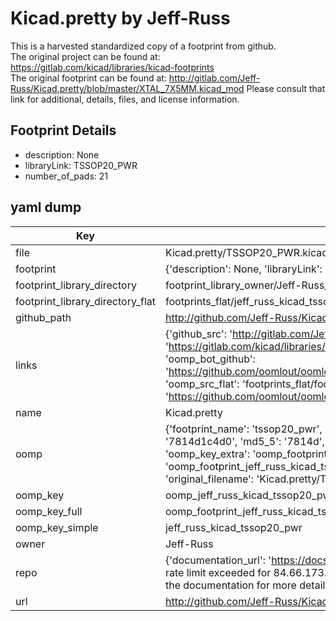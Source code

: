 # Kicad.pretty by Jeff-Russ  
This is a harvested standardized copy of a footprint from github.  
The original project can be found at:  
https://gitlab.com/kicad/libraries/kicad-footprints  
The original footprint can be found at:
http://gitlab.com/Jeff-Russ/Kicad.pretty/blob/master/XTAL_7X5MM.kicad_mod
Please consult that link for additional, details, files, and license information.  
## Footprint Details
* description: None  
* libraryLink: TSSOP20_PWR  
* number_of_pads: 21  
## yaml dump  
| Key | Value |  
| --- | --- |  
| file | Kicad.pretty/TSSOP20_PWR.kicad_mod |  
| footprint | {'description': None, 'libraryLink': 'TSSOP20_PWR', 'number_of_pads': 21} |  
| footprint_library_directory | footprint_library_owner/Jeff-Russ_Kicad.pretty |  
| footprint_library_directory_flat | footprints_flat/jeff_russ_kicad_tssop20_pwr/working |  
| github_path | http://github.com/Jeff-Russ/Kicad.pretty/blob/master/TSSOP20_PWR.kicad_mod |  
| links | {'github_src': 'http://gitlab.com/Jeff-Russ/Kicad.pretty/blob/master/XTAL_7X5MM.kicad_mod', 'github_src_repo': 'https://gitlab.com/kicad/libraries/kicad-footprints', 'oomp_bot': 'footprints/jeff_russ_kicad_tssop20_pwr/working', 'oomp_bot_github': 'https://github.com/oomlout/oomlout_oomp_footprint_bot/tree/main/footprints/jeff_russ_kicad_tssop20_pwr/working', 'oomp_src_flat': 'footprints_flat/footprints_flat/jeff_russ_kicad_tssop20_pwr/working', 'oomp_src_flat_github': 'https://github.com/oomlout/oomlout_oomp_footprint_src/tree/main/footprints_flat/jeff_russ_kicad_tssop20_pwr/working'} |  
| name | Kicad.pretty |  
| oomp | {'footprint_name': 'tssop20_pwr', 'library_name': 'kicad', 'md5': '7814d1c4d049840b012a793e50930aed', 'md5_10': '7814d1c4d0', 'md5_5': '7814d', 'md5_6': '7814d1', 'oomp_key': 'oomp_jeff_russ_kicad_tssop20_pwr', 'oomp_key_extra': 'oomp_footprint_jeff_russ_kicad_tssop20_pwr', 'oomp_key_full': 'oomp_footprint_jeff_russ_kicad_tssop20_pwr_7814d1', 'oomp_key_simple': 'jeff_russ_kicad_tssop20_pwr', 'original_filename': 'Kicad.pretty/TSSOP20_PWR.kicad_mod', 'owner_name': 'jeff_russ'} |  
| oomp_key | oomp_jeff_russ_kicad_tssop20_pwr |  
| oomp_key_full | oomp_footprint_jeff_russ_kicad_tssop20_pwr |  
| oomp_key_simple | jeff_russ_kicad_tssop20_pwr |  
| owner | Jeff-Russ |  
| repo | {'documentation_url': 'https://docs.github.com/rest/overview/resources-in-the-rest-api#rate-limiting', 'message': "API rate limit exceeded for 84.66.173.59. (But here's the good news: Authenticated requests get a higher rate limit. Check out the documentation for more details.)"} |  
| url | http://github.com/Jeff-Russ/Kicad.pretty |  

